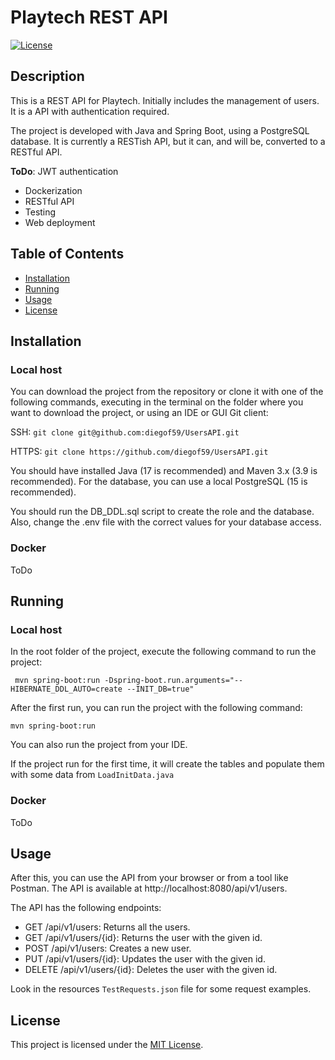# Playtech REST API

[![License](https://img.shields.io/badge/license-MIT-blue.svg)](LICENSE)

## Description

This is a REST API for Playtech. Initially includes the management of users. It is a API with authentication required.

The project is developed with Java and Spring Boot, using a PostgreSQL database. It is currently a RESTish API, but it can, and will be, converted to a RESTful API.

**ToDo**: JWT authentication
- Dockerization
- RESTful API
- Testing 
- Web deployment

## Table of Contents

- [Installation](#installation)
- [Running](#running)
- [Usage](#usage)
- [License](#license)

## Installation

### Local host

You can download the project from the repository or clone it with one of the following commands, executing in the terminal on the folder where you want to download the project, or using an IDE or GUI Git client:

SSH: ``` git clone git@github.com:diegof59/UsersAPI.git ```

HTTPS: ``` git clone https://github.com/diegof59/UsersAPI.git ```

You should have installed Java (17 is recommended) and Maven 3.x (3.9 is recommended). For the database, you can use a local PostgreSQL (15 is recommended).

You should run the DB_DDL.sql script to create the role and the database. Also, change the .env file with the correct values for your database access.

### Docker

ToDo

## Running

### Local host

In the root folder of the project, execute the following command to run the project:

``` mvn spring-boot:run -Dspring-boot.run.arguments="--HIBERNATE_DDL_AUTO=create --INIT_DB=true"```

After the first run, you can run the project with the following command:

``` mvn spring-boot:run ```

You can also run the project from your IDE.

If the project run for the first time, it will create the tables and populate them with some data from ```LoadInitData.java```

### Docker

ToDo

## Usage

After this, you can use the API from your browser or from a tool like Postman. The API is available at http://localhost:8080/api/v1/users.

The API has the following endpoints:

- GET /api/v1/users: Returns all the users.
- GET /api/v1/users/{id}: Returns the user with the given id.
- POST /api/v1/users: Creates a new user.
- PUT /api/v1/users/{id}: Updates the user with the given id.
- DELETE /api/v1/users/{id}: Deletes the user with the given id.

Look in the resources ```TestRequests.json``` file for some request examples.

## License

This project is licensed under the [MIT License](LICENSE).
